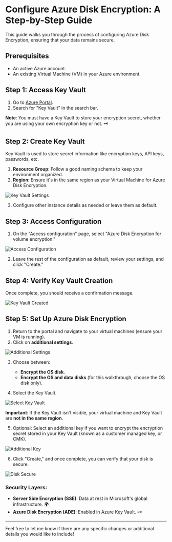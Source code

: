 # Configure Azure Disk Encryption: A Step-by-Step Guide

This guide walks you through the process of configuring Azure Disk Encryption, ensuring that your data remains secure.

## Prerequisites

- An active Azure account.
- An existing Virtual Machine (VM) in your Azure environment.

## Step 1: Access Key Vault

1. Go to [Azure Portal](https://www.portal.azure.com).
2. Search for "Key Vault" in the search bar.

**Note**: You must have a Key Vault to store your encryption secret, whether you are using your own encryption key or not. 🗝️

## Step 2: Create Key Vault

Key Vault is used to store secret information like encryption keys, API keys, passwords, etc.

1. **Resource Group**: Follow a good naming schema to keep your environment organized.
2. **Region**: Ensure it's in the same region as your Virtual Machine for Azure Disk Encryption.

![Key Vault Settings](https://github.com/apsessoms/AzureAdminWalkThrus/assets/99392512/801efd54-0430-49ed-be42-2cb47da7a159)

3. Configure other instance details as needed or leave them as default.

## Step 3: Access Configuration

1. On the "Access configuration" page, select "Azure Disk Encryption for volume encryption."

![Access Configuration](https://github.com/apsessoms/AzureAdminWalkThrus/assets/99392512/ddf9c5cc-6709-4671-bb6b-ac41d48ef867)

2. Leave the rest of the configuration as default, review your settings, and click "Create."

## Step 4: Verify Key Vault Creation

Once complete, you should receive a confirmation message.

![Key Vault Created](https://github.com/apsessoms/AzureAdminWalkThrus/assets/99392512/2176a187-1141-45eb-b03f-bdc6715560a8)

## Step 5: Set Up Azure Disk Encryption

1. Return to the portal and navigate to your virtual machines (ensure your VM is running).
2. Click on **additional settings**.

![Additional Settings](https://github.com/apsessoms/AzureAdminWalkThrus/assets/99392512/ba1a7b6e-5521-4daa-abce-a485e8260c83)

3. Choose between:
   - **Encrypt the OS disk**.
   - **Encrypt the OS and data disks** (for this walkthrough, choose the OS disk only).

4. Select the Key Vault.

![Select Key Vault](https://github.com/apsessoms/AzureAdminWalkThrus/assets/99392512/b7e0781e-cb36-4acd-b157-8192f5130202)

   **Important**: If the Key Vault isn't visible, your virtual machine and Key Vault are **not in the same region**.

5. Optional: Select an additional key if you want to encrypt the encryption secret stored in your Key Vault (known as a customer managed key, or CMK).

![Additional Key](https://github.com/apsessoms/AzureAdminWalkThrus/assets/99392512/2cc9aceb-a61a-4242-aa31-385f66a8d80d)

6. Click "Create," and once complete, you can verify that your disk is secure.

![Disk Secure](https://github.com/apsessoms/AzureAdminWalkThrus/assets/99392512/160a1073-9858-4a90-bab5-6719dcedeece)

### Security Layers:

- **Server Side Encryption (SSE)**: Data at rest in Microsoft's global infrastructure. 🌍
- **Azure Disk Encryption (ADE)**: Enabled in Azure Key Vault. 🗝️

---

Feel free to let me know if there are any specific changes or additional details you would like to include!
